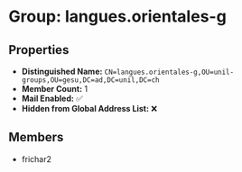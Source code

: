 # Group: langues.orientales-g

## Properties

- **Distinguished Name:** `CN=langues.orientales-g,OU=unil-groups,OU=gesu,DC=ad,DC=unil,DC=ch`
- **Member Count:** 1
- **Mail Enabled:** ✅
- **Hidden from Global Address List:** ❌

## Members

- frichar2

